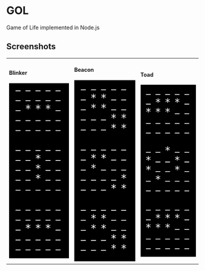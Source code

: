 # GOL
Game of Life implemented in Node.js

## Screenshots
<table>
<tr>
  <td><h4>Blinker</h4><img src="./one.png"/></td>
  <td><h4>Beacon</h4><img src="./two.png"/></td>
  <td><h4>Toad</h4><img src="./three.png"/></td>
</tr>
</table>
